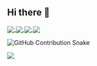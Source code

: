 ## Hi there 👋

<!-- GitHub Readme Stats für die meistverwendeten Sprachen -->
<a href="#">
  <img align="center" src="https://github-readme-stats.vercel.app/api/top-langs/?username=codebyschmidt&layout=compact&count_private=true&theme=dark" />
</a>

<!-- GitHub Stats Card -->
<a href="#">
  <img align="center" src="https://github-readme-stats.vercel.app/api?username=codebyschmidt&show_icons=true&theme=dark" />
</a>

<!-- GitHub Streak Stats -->
<a href="#">
  <img align="center" src="https://github-readme-streak-stats.herokuapp.com/?user=codebyschmidt&theme=dark" />
</a>

<!-- GitHub Trophies -->
<a href="#">
  <img align="center" src="https://github-profile-trophy.vercel.app/?username=codebyschmidt&theme=darkhub" />
</a>

<!-- Contribution Snake -->
![GitHub Contribution Snake](https://github.com/codebyschmidt/codebyschmidt/blob/output/github-contribution-grid-snake.svg)

<!-- Profile Views -->
<a href="#">
  <img align="center" src="https://komarev.com/ghpvc/?username=codebyschmidt&color=blue&style=flat-square&label=Profile+Views" />
</a>

<!-- **CodeBySchmidt/codebyschmidt** is a ✨ _special_ ✨ repository because its `README.md` (this file) appears on your GitHub profile.

Here are some ideas to get you started:

- 🔭 I’m currently working on ...
- 🌱 I’m currently learning ...
- 👯 I’m looking to collaborate on ...
- 🤔 I’m looking for help with ...
- 💬 Ask me about ...
- 📫 How to reach me: ...
- 😄 Pronouns: ...
- ⚡ Fun fact: ...
-->
